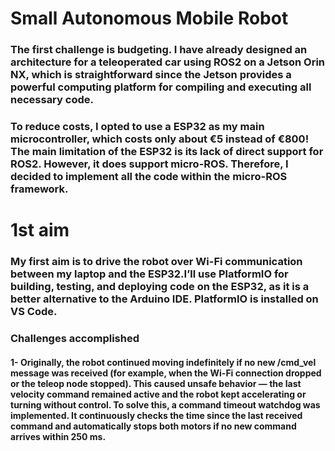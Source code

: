 # Small Autonomous Mobile Robot

### The first challenge is budgeting. I have already designed an architecture for a teleoperated car using ROS2 on a Jetson Orin NX, which is straightforward since the Jetson provides a powerful computing platform for compiling and executing all necessary code.
### To reduce costs, I opted to use a ESP32 as my main microcontroller, which costs only about €5 instead of €800!  The main limitation of the ESP32 is its lack of direct support for ROS2. However, it does support micro-ROS. Therefore, I decided to implement all the code within the micro-ROS framework.

# 1st aim
### My first aim is to drive the robot over Wi-Fi communication between my laptop and the ESP32.I’ll use PlatformIO for building, testing, and deploying code on the ESP32, as it is a better alternative to the Arduino IDE. PlatformIO is installed on VS Code.
### Challenges accomplished
#### 1- Originally, the robot continued moving indefinitely if no new /cmd_vel message was received (for example, when the Wi-Fi connection dropped or the teleop node stopped). This caused unsafe behavior — the last velocity command remained active and the robot kept accelerating or turning without control. To solve this, a command timeout watchdog was implemented. It continuously checks the time since the last received command and automatically stops both motors if no new command arrives within 250 ms.
